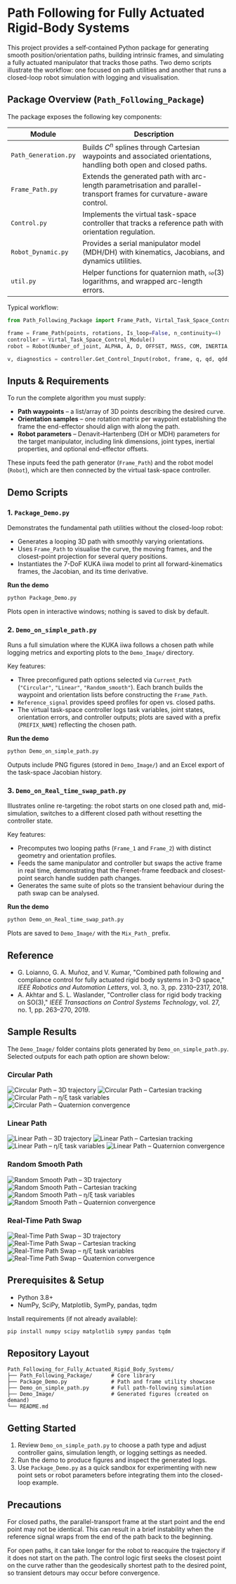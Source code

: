 Path Following for Fully Actuated Rigid-Body Systems
====================================================

This project provides a self‑contained Python package for generating smooth
position/orientation paths, building intrinsic frames, and simulating a fully
actuated manipulator that tracks those paths. Two demo scripts illustrate the
workflow: one focused on path utilities and another that runs a closed-loop robot
simulation with logging and visualisation.


Package Overview (`Path_Following_Package`)
-------------------------------------------

The package exposes the following key components:

| Module | Description |
|--------|-------------|
| `Path_Generation.py` | Builds $C^n$ splines through Cartesian waypoints and associated orientations, handling both open and closed paths. |
| `Frame_Path.py` | Extends the generated path with arc-length parametrisation and parallel-transport frames for curvature-aware control. |
| `Control.py` | Implements the virtual task-space controller that tracks a reference path with orientation regulation. |
| `Robot_Dynamic.py` | Provides a serial manipulator model (MDH/DH) with kinematics, Jacobians, and dynamics utilities. |
| `util.py` | Helper functions for quaternion math, $\mathfrak{so}(3)$ logarithms, and wrapped arc-length errors. |

Typical workflow:

```python
from Path_Following_Package import Frame_Path, Virtal_Task_Space_Control_Module, Robot

frame = Frame_Path(points, rotations, Is_loop=False, n_continuity=4)
controller = Virtal_Task_Space_Control_Module()
robot = Robot(Number_of_joint, ALPHA, A, D, OFFSET, MASS, COM, INERTIA, Fv, Fs, Gravity)

v, diagnostics = controller.Get_Control_Input(robot, frame, q, qd, qdd, reference_signal)
```

Inputs & Requirements
---------------------

To run the complete algorithm you must supply:

* **Path waypoints** – a list/array of 3D points describing the desired curve.
* **Orientation samples** – one rotation matrix per waypoint establishing the
  frame the end-effector should align with along the path.
* **Robot parameters** – Denavit–Hartenberg (DH or MDH) parameters for the target
  manipulator, including link dimensions, joint types, inertial properties, and
  optional end-effector offsets.

These inputs feed the path generator (`Frame_Path`) and the robot model
(`Robot`), which are then connected by the virtual task-space controller.


Demo Scripts
------------

### 1. `Package_Demo.py`
Demonstrates the fundamental path utilities without the closed-loop robot:

* Generates a looping 3D path with smoothly varying orientations.
* Uses `Frame_Path` to visualise the curve, the moving frames, and the closest-point
  projection for several query positions.
* Instantiates the 7-DoF KUKA iiwa model to print all forward-kinematics frames,
  the Jacobian, and its time derivative.

**Run the demo**
```bash
python Package_Demo.py
```
Plots open in interactive windows; nothing is saved to disk by default.


### 2. `Demo_on_simple_path.py`
Runs a full simulation where the KUKA iiwa follows a chosen path while logging
metrics and exporting plots to the `Demo_Image/` directory.

Key features:

* Three preconfigured path options selected via `Current_Path` (`"Circular"`,
  `"Linear"`, `"Random_smooth"`). Each branch builds the waypoint and orientation lists
  before constructing the `Frame_Path`.
* `Reference_signal` provides speed profiles for open vs. closed paths.
* The virtual task-space controller logs task variables, joint states, orientation
  errors, and controller outputs; plots are saved with a prefix (`PREFIX_NAME`)
  reflecting the chosen path.

**Run the demo**
```bash
python Demo_on_simple_path.py
```
Outputs include PNG figures (stored in `Demo_Image/`) and an Excel export of the
task-space Jacobian history.

### 3. `Demo_on_Real_time_swap_path.py`
Illustrates online re-targeting: the robot starts on one closed path and, mid-simulation,
switches to a different closed path without resetting the controller state.

Key features:

* Precomputes two looping paths (`Frame_1` and `Frame_2`) with distinct geometry and orientation profiles.
* Feeds the same manipulator and controller but swaps the active frame in real time, demonstrating that the Frenet-frame feedback and closest-point search handle sudden path changes.
* Generates the same suite of plots so the transient behaviour during the path swap can be analysed.

**Run the demo**
```bash
python Demo_on_Real_time_swap_path.py
```
Plots are saved to `Demo_Image/` with the `Mix_Path_` prefix.

Reference
---------

- G. Loianno, G. A. Muñoz, and V. Kumar, "Combined path following and compliance control for fully actuated rigid body systems in 3-D space," *IEEE Robotics and Automation Letters*, vol. 3, no. 3, pp. 2310–2317, 2018.
- A. Akhtar and S. L. Waslander, "Controller class for rigid body tracking on SO(3)," *IEEE Transactions on Control Systems Technology*, vol. 27, no. 1, pp. 263–270, 2019.

Sample Results
--------------

The `Demo_Image/` folder contains plots generated by `Demo_on_simple_path.py`.
Selected outputs for each path option are shown below:

### Circular Path
![Circular Path – 3D trajectory](Demo_Image/Circular_Path_end_effector_3d.png)
![Circular Path – Cartesian tracking](Demo_Image/Circular_Path_end_effector.png)
![Circular Path – η/ξ task variables](Demo_Image/Circular_Path_Eta_Xi.png)
![Circular Path – Quaternion convergence](Demo_Image/Circular_Path_Quaternion.png)

### Linear Path
![Linear Path – 3D trajectory](Demo_Image/Linear_Path_end_effector_3d.png)
![Linear Path – Cartesian tracking](Demo_Image/Linear_Path_end_effector.png)
![Linear Path – η/ξ task variables](Demo_Image/Linear_Path_Eta_Xi.png)
![Linear Path – Quaternion convergence](Demo_Image/Linear_Path_Quaternion.png)

### Random Smooth Path
![Random Smooth Path – 3D trajectory](Demo_Image/Random_Smooth_Path_end_effector_3d.png)
![Random Smooth Path – Cartesian tracking](Demo_Image/Random_Smooth_Path_end_effector.png)
![Random Smooth Path – η/ξ task variables](Demo_Image/Random_Smooth_Path_Eta_Xi.png)
![Random Smooth Path – Quaternion convergence](Demo_Image/Random_Smooth_Path_Quaternion.png)

### Real-Time Path Swap
![Real-Time Path Swap – 3D trajectory](Demo_Image/Mix_Path_end_effector_3d.png)
![Real-Time Path Swap – Cartesian tracking](Demo_Image/Mix_Path_end_effector.png)
![Real-Time Path Swap – η/ξ task variables](Demo_Image/Mix_Path_Eta_Xi.png)
![Real-Time Path Swap – Quaternion convergence](Demo_Image/Mix_Path_Quaternion.png)


Prerequisites & Setup
---------------------

* Python 3.8+
* NumPy, SciPy, Matplotlib, SymPy, pandas, tqdm

Install requirements (if not already available):
```bash
pip install numpy scipy matplotlib sympy pandas tqdm
```


Repository Layout
-----------------

```
Path_Following_for_Fully_Actuated_Rigid_Body_Systems/
├── Path_Following_Package/      # Core library
├── Package_Demo.py              # Path and frame utility showcase
├── Demo_on_simple_path.py       # Full path-following simulation
├── Demo_Image/                  # Generated figures (created on demand)
└── README.md
```


Getting Started
---------------

1. Review `Demo_on_simple_path.py` to choose a path type and adjust controller gains,
   simulation length, or logging settings as needed.
2. Run the demo to produce figures and inspect the generated logs.
3. Use `Package_Demo.py` as a quick sandbox for experimenting with new point sets or
   robot parameters before integrating them into the closed-loop example.

Precautions
-----------

For closed paths, the parallel-transport frame at the start point and the end point may not be identical. This can result in a brief instability when the reference signal wraps from the end of the path back to the beginning.

For open paths, it can take longer for the robot to reacquire the trajectory if it does not start on the path. The control logic first seeks the closest point on the curve rather than the geodesically shortest path to the desired point, so transient detours may occur before convergence.
